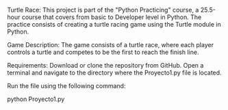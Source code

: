 Turtle Race:
This project is part of the "Python Practicing" course, a 25.5-hour course that covers from basic to Developer level in Python. The practice consists of creating a turtle racing game using the Turtle module in Python.

Game Description:
The game consists of a turtle race, where each player controls a turtle and competes to be the first to reach the finish line.

Requirements:
Download or clone the repository from GitHub. Open a terminal and navigate to the directory where the Proyecto1.py file is located.

Run the file using the following command:

python Proyecto1.py
